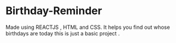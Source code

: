 # Birthday-Reminder
Made using REACTJS , HTML and CSS. It helps you find out whose birthdays are today this is just a basic project .
